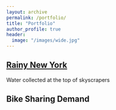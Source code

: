 ```yaml
---
layout: archive
permalink: /portfolio/
title: "Portfolio"
author_profile: true
header:
  image: "/images/wide.jpg"
---
```


## [Rainy New York](https://jorg3gf.github.io/RainyNY)
   Water collected at the top of skyscrapers

## Bike Sharing Demand
